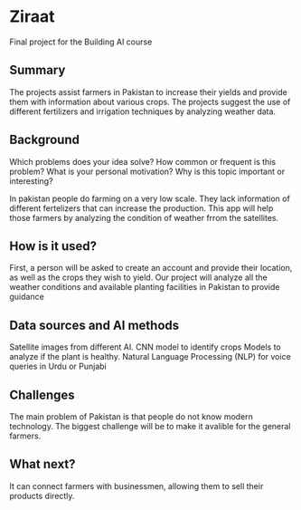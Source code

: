 

# Ziraat
Final project for the Building AI course

## Summary


The projects assist farmers in Pakistan to increase their yields and provide them with information about various crops. The projects suggest the use of different fertilizers and irrigation techniques by analyzing weather data.


## Background

Which problems does your idea solve? How common or frequent is this problem? What is your personal motivation? Why is this topic important or interesting?

In pakistan people do farming on a very low scale. They lack information of different fertelizers that can increase the production. This app will help those farmers by analyzing the condition of weather frrom the satellites.

## How is it used?

First, a person will be asked to create an account and provide their location, as well as the crops they wish to yield. Our project will analyze all the weather conditions and available planting facilities in Pakistan to provide guidance



## Data sources and AI methods
Satellite images from different AI.
CNN model to identify crops
Models to analyze if the plant is healthy.
Natural Language Processing (NLP) for voice queries in Urdu or Punjabi

## Challenges

The main problem of Pakistan is that people do not know modern technology. The biggest challenge will be to make it avalible for the general farmers.

## What next?

It can connect farmers with businessmen, allowing them to sell their products directly.

